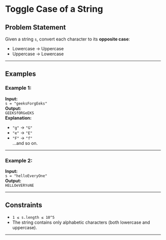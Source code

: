 # Toggle Case of a String

## Problem Statement
Given a string `s`, convert each character to its **opposite case**:  
- Lowercase → Uppercase  
- Uppercase → Lowercase  

---

## Examples

### Example 1:
**Input:**  
`s = "geeksForgEeks"`  
**Output:**  
`GEEKSfORGeEKS`  
**Explanation:**  
- `"g"` → `"G"`  
- `"e"` → `"E"`  
- `"F"` → `"f"`  
…and so on.

---

### Example 2:
**Input:**  
`s = "helloEveryOne"`  
**Output:**  
`HELLOeVERYoNE`

---

## Constraints
- `1 ≤ s.length ≤ 10^5`
- The string contains only alphabetic characters (both lowercase and uppercase).

---
